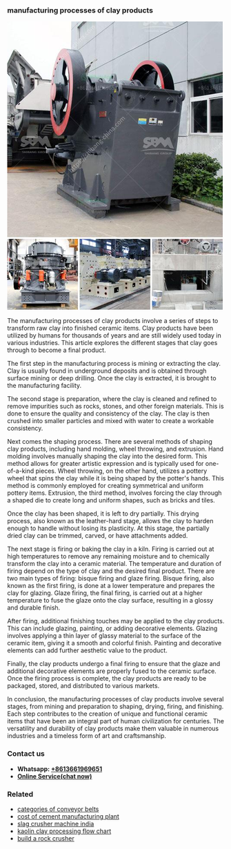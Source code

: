 <h3>manufacturing processes of clay products</h3><img src='1706773388.jpg' alt=''><p>The manufacturing processes of clay products involve a series of steps to transform raw clay into finished ceramic items. Clay products have been utilized by humans for thousands of years and are still widely used today in various industries. This article explores the different stages that clay goes through to become a final product.</p><p>The first step in the manufacturing process is mining or extracting the clay. Clay is usually found in underground deposits and is obtained through surface mining or deep drilling. Once the clay is extracted, it is brought to the manufacturing facility.</p><p>The second stage is preparation, where the clay is cleaned and refined to remove impurities such as rocks, stones, and other foreign materials. This is done to ensure the quality and consistency of the clay. The clay is then crushed into smaller particles and mixed with water to create a workable consistency.</p><p>Next comes the shaping process. There are several methods of shaping clay products, including hand molding, wheel throwing, and extrusion. Hand molding involves manually shaping the clay into the desired form. This method allows for greater artistic expression and is typically used for one-of-a-kind pieces. Wheel throwing, on the other hand, utilizes a pottery wheel that spins the clay while it is being shaped by the potter's hands. This method is commonly employed for creating symmetrical and uniform pottery items. Extrusion, the third method, involves forcing the clay through a shaped die to create long and uniform shapes, such as bricks and tiles.</p><p>Once the clay has been shaped, it is left to dry partially. This drying process, also known as the leather-hard stage, allows the clay to harden enough to handle without losing its plasticity. At this stage, the partially dried clay can be trimmed, carved, or have attachments added.</p><p>The next stage is firing or baking the clay in a kiln. Firing is carried out at high temperatures to remove any remaining moisture and to chemically transform the clay into a ceramic material. The temperature and duration of firing depend on the type of clay and the desired final product. There are two main types of firing: bisque firing and glaze firing. Bisque firing, also known as the first firing, is done at a lower temperature and prepares the clay for glazing. Glaze firing, the final firing, is carried out at a higher temperature to fuse the glaze onto the clay surface, resulting in a glossy and durable finish.</p><p>After firing, additional finishing touches may be applied to the clay products. This can include glazing, painting, or adding decorative elements. Glazing involves applying a thin layer of glassy material to the surface of the ceramic item, giving it a smooth and colorful finish. Painting and decorative elements can add further aesthetic value to the product.</p><p>Finally, the clay products undergo a final firing to ensure that the glaze and additional decorative elements are properly fused to the ceramic surface. Once the firing process is complete, the clay products are ready to be packaged, stored, and distributed to various markets.</p><p>In conclusion, the manufacturing processes of clay products involve several stages, from mining and preparation to shaping, drying, firing, and finishing. Each step contributes to the creation of unique and functional ceramic items that have been an integral part of human civilization for centuries. The versatility and durability of clay products make them valuable in numerous industries and a timeless form of art and craftsmanship.</p><h3>Contact us</h3><ul><li><strong>Whatsapp:&nbsp;<a href="https://wa.me/8613661969651">+8613661969651</a></strong></li><li><a href="https://swt.shibang-china.com/?git&amp;zhl&amp;manufacturing processes of clay products"><strong>Online Service(chat now)</strong></a></li></ul><h3>Related</h3><ul><li><a href='categories of conveyor belts.md'>categories of conveyor belts</a></li><li><a href='cost of cement manufacturing plant.md'>cost of cement manufacturing plant</a></li><li><a href='slag crusher machine india.md'>slag crusher machine india</a></li><li><a href='kaolin clay processing flow chart.md'>kaolin clay processing flow chart</a></li><li><a href='build a rock crusher.md'>build a rock crusher</a></li></ul>